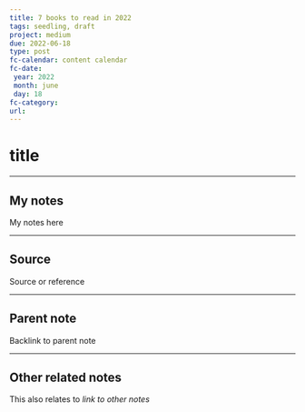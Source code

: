 ```yaml
---
title: 7 books to read in 2022
tags: seedling, draft
project: medium
due: 2022-06-18
type: post
fc-calendar: content calendar
fc-date:
 year: 2022
 month: june
 day: 18
fc-category: 
url:
---
```


# title
---

## My notes

My notes here

---

## Source

Source or reference

---

## Parent note

Backlink to parent note

---

## Other related notes

This also relates to *link to other notes*